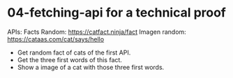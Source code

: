 # 04-fetching-api for a technical proof 

APIs:
  Facts Random: https://catfact.ninja/fact
  Imagen random: https://cataas.com/cat/says/hello

- Get random fact of cats of the first API.
- Get the three first words of this fact. 
- Show a image of a cat with those three first words. 

